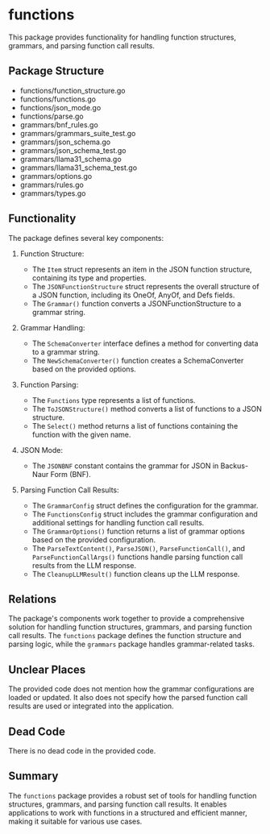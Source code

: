 # functions

This package provides functionality for handling function structures, grammars, and parsing function call results.

## Package Structure

- functions/function_structure.go
- functions/functions.go
- functions/json_mode.go
- functions/parse.go
- grammars/bnf_rules.go
- grammars/grammars_suite_test.go
- grammars/json_schema.go
- grammars/json_schema_test.go
- grammars/llama31_schema.go
- grammars/llama31_schema_test.go
- grammars/options.go
- grammars/rules.go
- grammars/types.go

## Functionality

The package defines several key components:

1. Function Structure:
   - The `Item` struct represents an item in the JSON function structure, containing its type and properties.
   - The `JSONFunctionStructure` struct represents the overall structure of a JSON function, including its OneOf, AnyOf, and Defs fields.
   - The `Grammar()` function converts a JSONFunctionStructure to a grammar string.

2. Grammar Handling:
   - The `SchemaConverter` interface defines a method for converting data to a grammar string.
   - The `NewSchemaConverter()` function creates a SchemaConverter based on the provided options.

3. Function Parsing:
   - The `Functions` type represents a list of functions.
   - The `ToJSONStructure()` method converts a list of functions to a JSON structure.
   - The `Select()` method returns a list of functions containing the function with the given name.

4. JSON Mode:
   - The `JSONBNF` constant contains the grammar for JSON in Backus-Naur Form (BNF).

5. Parsing Function Call Results:
   - The `GrammarConfig` struct defines the configuration for the grammar.
   - The `FunctionsConfig` struct includes the grammar configuration and additional settings for handling function call results.
   - The `GrammarOptions()` function returns a list of grammar options based on the provided configuration.
   - The `ParseTextContent()`, `ParseJSON()`, `ParseFunctionCall()`, and `ParseFunctionCallArgs()` functions handle parsing function call results from the LLM response.
   - The `CleanupLLMResult()` function cleans up the LLM response.

## Relations

The package's components work together to provide a comprehensive solution for handling function structures, grammars, and parsing function call results. The `functions` package defines the function structure and parsing logic, while the `grammars` package handles grammar-related tasks.

## Unclear Places

The provided code does not mention how the grammar configurations are loaded or updated. It also does not specify how the parsed function call results are used or integrated into the application.

## Dead Code

There is no dead code in the provided code.

## Summary

The `functions` package provides a robust set of tools for handling function structures, grammars, and parsing function call results. It enables applications to work with functions in a structured and efficient manner, making it suitable for various use cases.